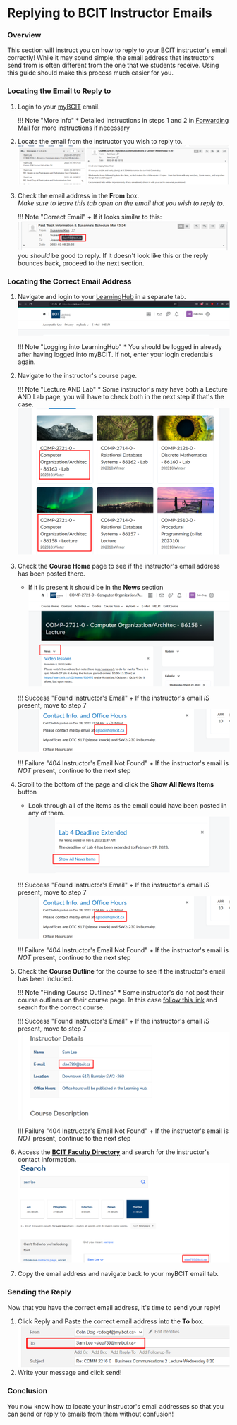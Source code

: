# Replying to BCIT Instructor Emails

### Overview

This section will instruct you on how to reply to your BCIT instructor's email correctly! While it may sound simple, the email address that instructors send from is often different from the one that we students receive. Using this guide should make this process much easier for you.

### Locating the Email to Reply to

1. Login to your [myBCIT](https://my.bcit.ca) email.

    !!! Note "More info"
        * Detailed instructions in steps 1 and 2 in [Forwarding Mail](Task-1.md) for more instructions if necessary

2. Locate the email from the instructor you wish to reply to.
![image](./Colin's_Screenshots/Find_Email_To_Reply_To.png)

3. Check the email address in the **From** box.  
 *Make sure to leave this tab open on the email that you wish to reply to.*

    !!! Note "Correct Email"
        + If it looks similar to this: ![image](./Colin's_Screenshots/Check_FROM_Email_Good.png) you *should* be good to reply. If it doesn't look like this or the reply bounces back, proceed to the next section.

### Locating the Correct Email Address

1. Navigate and login to your [LearningHub](https://learn.bcit.ca) in a separate tab.
![image](./Colin's_Screenshots/Learning_Hub.png)  

    !!! Note "Logging into LearningHub"
        * You should be logged in already after having logged into myBCIT. If not, enter your login credentials again.

2. Navigate to the instructor's course page.  

    !!! Note "Lecture AND Lab"
        * Some instructor's may have both a Lecture AND Lab page, you will have to check both in the next step if that's the case.
        ![image](./Colin's_Screenshots/Lecture_and_Lab_Example.png)

3. Check the **Course Home** page to see if the instructor's email address has been posted there.  
    * If it is present it should be in the **News** section  
    ![image](./Colin's_Screenshots/Course_Home_News.png)

    !!! Success "Found Instructor's Email"
        + If the instructor's email *IS* present, move to step 7
        ![image](./Colin's_Screenshots/Content_Page_Email_Success.png)

    !!! Failure "404 Instructor's Email Not Found"
        + If the instructor's email is *NOT* present, continue to the next step

4. Scroll to the bottom of the page and click the **Show All News Items** button
    * Look through all of the items as the email could have been posted in any of them.  
    ![image](./Colin's_Screenshots/Show_All_News_Button.png)  

    !!! Success "Found Instructor's Email"
        + If the instructor's email *IS* present, move to step 7
        ![image](./Colin's_Screenshots/Content_Page_Email_Success.png)

    !!! Failure "404 Instructor's Email Not Found"
        + If the instructor's email is *NOT* present, continue to the next step

5. Check the **Course Outline** for the course to see if the instructor's email has been included.

    !!! Note "Finding Course Outlines"
        * Some instructor's do not post their course outlines on their course page. In this case [follow this link](https://www.bcit.ca/outlines/) and search for the correct course.  

    !!! Success "Found Instructor's Email"
        + If the instructor's email *IS* present, move to step 7
        ![image](./Colin's_Screenshots/Course_Outline_Success.png)

    !!! Failure "404 Instructor's Email Not Found"
        + If the instructor's email is *NOT* present, continue to the next step

6. Access the [**BCIT Faculty Directory**](https://www.bcit.ca/contacts/) and search for the instructor's contact information.
![image](./Colin's_Screenshots/Faculty_Contact_Success.png)
7. Copy the email address and navigate back to your myBCIT email tab.

### Sending the Reply

Now that you have the correct email address, it's time to send your reply!  

1. Click Reply and Paste the correct email address into the **To** box.
![image](./Colin's_Screenshots/TO_Box.png)
2. Write your message and click send!

### Conclusion

You now know how to locate your instructor's email addresses so that you can send or reply to emails from them without confusion!
